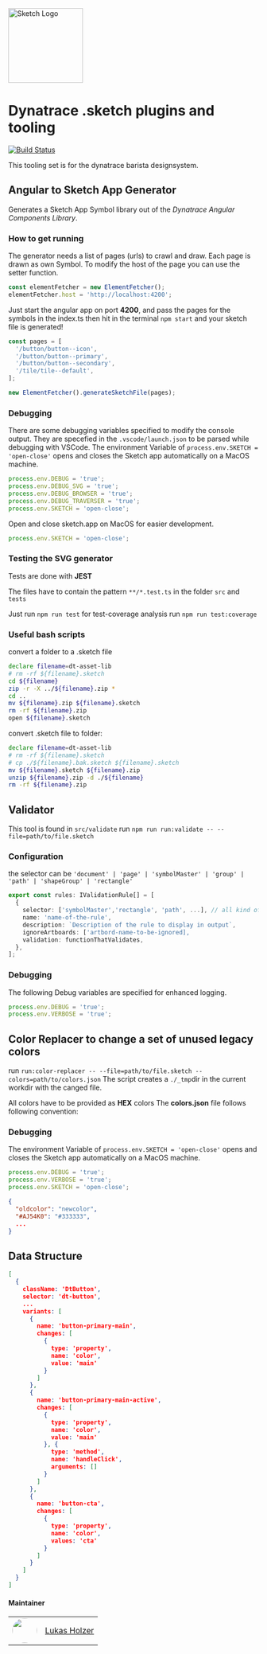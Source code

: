 
<img src="https://cdn.worldvectorlogo.com/logos/sketch-1.svg" alt="Sketch Logo" width="150"/>

# Dynatrace .sketch plugins and tooling

[![Build Status](https://webkins.lab.dynatrace.org/job/barista/job/sketch-generator/job/master/badge/icon)](https://webkins.lab.dynatrace.org/job/barista/job/sketch-generator/job/master/)

This tooling set is for the dynatrace barista designsystem.

## Angular to Sketch App Generator

Generates a Sketch App Symbol library out of the *Dynatrace Angular Components Library*.

### How to get running

The generator needs a list of pages (urls) to crawl and draw.
Each page is drawn as own Symbol.
To modify the host of the page you can use the setter function.

``` typescript
const elementFetcher = new ElementFetcher();
elementFetcher.host = 'http://localhost:4200';
```

Just start the angular app on port **4200**, and pass the pages for the symbols in the index.ts
then hit in the terminal `npm start` and your sketch file is generated!

```typescript
const pages = [
  '/button/button--icon',
  '/button/button--primary',
  '/button/button--secondary',
  '/tile/tile--default',
];

new ElementFetcher().generateSketchFile(pages);
```

### Debugging

There are some debugging variables specified to modify the console output.
They are specefied in the `.vscode/launch.json` to be parsed while debugging with VSCode.
The environment Variable of `process.env.SKETCH = 'open-close'` opens and closes the Sketch app automatically on a MacOS machine.

``` javascript
process.env.DEBUG = 'true';
process.env.DEBUG_SVG = 'true';
process.env.DEBUG_BROWSER = 'true';
process.env.DEBUG_TRAVERSER = 'true';
process.env.SKETCH = 'open-close';
```

Open and close sketch.app on MacOS for easier development.

``` javascript
process.env.SKETCH = 'open-close';
```

### Testing the SVG generator

Tests are done with **JEST**

The files have to contain the pattern `**/*.test.ts` in the folder `src` and `tests`

Just run `npm run test`
for test-coverage analysis run `npm run test:coverage`

### Useful bash scripts

convert a folder to a .sketch file

``` bash
declare filename=dt-asset-lib
# rm -rf ${filename}.sketch
cd ${filename}
zip -r -X ../${filename}.zip *
cd ..
mv ${filename}.zip ${filename}.sketch
rm -rf ${filename}.zip
open ${filename}.sketch

```

convert .sketch file to folder:

``` bash
declare filename=dt-asset-lib
# rm -rf ${filename}.sketch
# cp ./${filename}.bak.sketch ${filename}.sketch
mv ${filename}.sketch ${filename}.zip
unzip ${filename}.zip -d ./${filename}
rm -rf ${filename}.zip
```

## Validator

This tool is found in `src/validate`
run `npm run run:validate -- --file=path/to/file.sketch`

### Configuration

the selector can be `'document' | 'page' | 'symbolMaster' | 'group' | 'path' | 'shapeGroup' | 'rectangle'`

``` typescript
export const rules: IValidationRule[] = [
  {
    selector: ['symbolMaster','rectangle', 'path', ...], // all kind of sketch instances
    name: 'name-of-the-rule',
    description: `Description of the rule to display in output`,
    ignoreArtboards: ['artbord-name-to-be-ignored],
    validation: functionThatValidates,
  },
];
```

### Debugging

The following Debug variables are specified for enhanced logging.

``` javascript
process.env.DEBUG = 'true';
process.env.VERBOSE = 'true';
```

## Color Replacer to change a set of unused legacy colors

run `run:color-replacer -- --file=path/to/file.sketch --colors=path/to/colors.json`
The script creates a `./_tmp`dir in the current workdir with the canged file.

All colors have to be provided as **HEX** colors
The **colors.json** file follows following convention:

### Debugging 

The environment Variable of `process.env.SKETCH = 'open-close'` opens and closes the Sketch app automatically on a MacOS machine.

``` javascript
process.env.DEBUG = 'true';
process.env.VERBOSE = 'true';
process.env.SKETCH = 'open-close';
```

```json
{
  "oldcolor": "newcolor",
  "#AJ54K0": "#333333",
  ...
}
```

## Data Structure

```json
[
  {
    className: 'DtButton',
    selector: 'dt-button',
    ...
    variants: [
      {
        name: 'button-primary-main',
        changes: [
          {
            type: 'property',
            name: 'color',
            value: 'main'
          }
        ]
      },
      {
        name: 'button-primary-main-active',
        changes: [
          {
            type: 'property',
            name: 'color',
            value: 'main'
          }, {
            type: 'method',
            name: 'handleClick',
            arguments: []
          }
        ]
      },
      {
        name: 'button-cta',
        changes: [
          {
            type: 'property',
            name: 'color',
            values: 'cta'
          }
        ]
      }
    ]
  }
]
```

#### Maintainer

<table>
  <tr>
    <td style="width: 50px; height: 50px;"><img src="https://dev-jira.dynatrace.org/secure/useravatar?&ownerId=lukas.holzer" style="border-radius: 50%; width: 100%;"></td>
    <td style="line-height: 50px;"><a href="mailto:lukas.holzer@dynatrace.com">Lukas Holzer</a></td>
  </tr>
</table>
